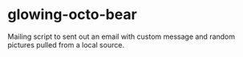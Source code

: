 glowing-octo-bear
=================

Mailing script to sent out an email with custom message and random pictures pulled from a local source.